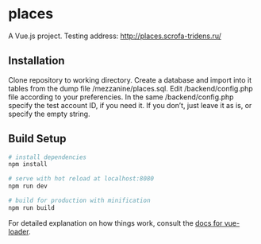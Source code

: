 # places

A Vue.js project.
Testing address: http://places.scrofa-tridens.ru/

## Installation

Clone repository to working directory.
Create a database and import into it tables from the dump file /mezzanine/places.sql.
Edit /backend/config.php file according to your preferencies.
In the same /backend/config.php specify the test account ID, if you need it.
If you don’t, just leave it as is, or specify the empty string.

## Build Setup

``` bash
# install dependencies
npm install

# serve with hot reload at localhost:8080
npm run dev

# build for production with minification
npm run build
```

For detailed explanation on how things work, consult the [docs for vue-loader](http://vuejs.github.io/vue-loader).
